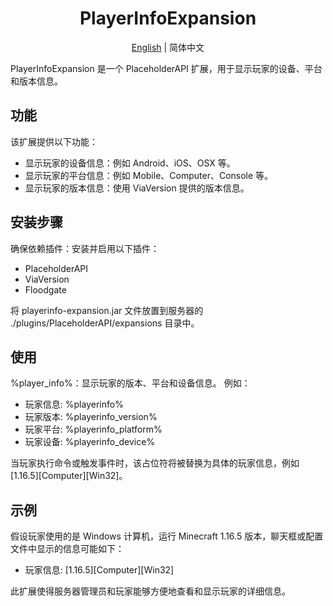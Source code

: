 <div align="center">
    <h1>PlayerInfoExpansion</h1>
</div>

<p align="center">
    <a href="/README.md">English</a> |
    简体中文
</p>

PlayerInfoExpansion 是一个 PlaceholderAPI 扩展，用于显示玩家的设备、平台和版本信息。

## 功能

该扩展提供以下功能：

- 显示玩家的设备信息：例如 Android、iOS、OSX 等。
- 显示玩家的平台信息：例如 Mobile、Computer、Console 等。
- 显示玩家的版本信息：使用 ViaVersion 提供的版本信息。

## 安装步骤

确保依赖插件：安装并启用以下插件：

- PlaceholderAPI
- ViaVersion
- Floodgate

将 playerinfo-expansion.jar 文件放置到服务器的 ./plugins/PlaceholderAPI/expansions 目录中。

## 使用

%player_info%：显示玩家的版本、平台和设备信息。
例如：

- 玩家信息: %playerinfo%
- 玩家版本: %playerinfo_version%
- 玩家平台: %playerinfo_platform%
- 玩家设备: %playerinfo_device%

当玩家执行命令或触发事件时，该占位符将被替换为具体的玩家信息，例如 [1.16.5][Computer][Win32]。

## 示例

假设玩家使用的是 Windows 计算机，运行 Minecraft 1.16.5 版本，聊天框或配置文件中显示的信息可能如下：

- 玩家信息: [1.16.5][Computer][Win32]

此扩展使得服务器管理员和玩家能够方便地查看和显示玩家的详细信息。
